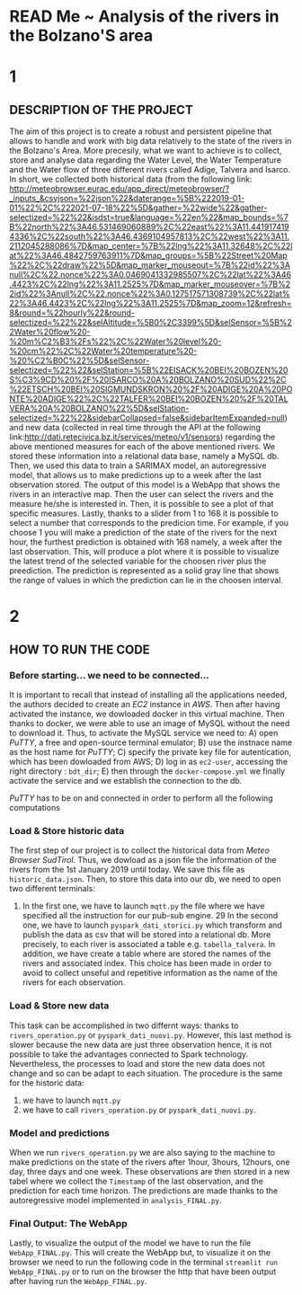 # READ Me ~ Analysis of the rivers in the Bolzano'S area   

# 1
## DESCRIPTION OF THE PROJECT  
The aim of this project is to create a robust and persistent pipeline that allows to handle and work with big data relatively to the state of the rivers in the Bolzano's Area. 
More precesily, what we want to achieve is to collect, store and analyse data regarding the Water Level, the Water Temperature and the Water flow of three different rivers called Adige, Talvera and Isarco. 
In short, we collected both historical data (from the following link: http://meteobrowser.eurac.edu/app_direct/meteobrowser/?_inputs_&csvjson=%22json%22&daterange=%5B%222019-01-01%22%2C%222021-07-18%22%5D&gather=%22wide%22&gather-selectized=%22%22&isdst=true&language=%22en%22&map_bounds=%7B%22north%22%3A46.531469060889%2C%22east%22%3A11.4419174194336%2C%22south%22%3A46.4369104957813%2C%22west%22%3A11.2112045288086%7D&map_center=%7B%22lng%22%3A11.32648%2C%22lat%22%3A46.4842759763911%7D&map_groups=%5B%22Street%20Map%22%2C%22draw%22%5D&map_marker_mouseout=%7B%22id%22%3Anull%2C%22.nonce%22%3A0.0469041332985507%2C%22lat%22%3A46.4423%2C%22lng%22%3A11.2525%7D&map_marker_mouseover=%7B%22id%22%3Anull%2C%22.nonce%22%3A0.127517571308739%2C%22lat%22%3A46.4423%2C%22lng%22%3A11.2525%7D&map_zoom=12&refresh=8&round=%22hourly%22&round-selectized=%22%22&selAltitude=%5B0%2C3399%5D&selSensor=%5B%22Water%20flow%20-%20m%C2%B3%2Fs%22%2C%22Water%20level%20-%20cm%22%2C%22Water%20temperature%20-%20%C2%B0C%22%5D&selSensor-selectized=%22%22&selStation=%5B%22EISACK%20BEI%20BOZEN%20S%C3%9CD%20%2F%20ISARCO%20A%20BOLZANO%20SUD%22%2C%22ETSCH%20BEI%20SIGMUNDSKRON%20%2F%20ADIGE%20A%20PONTE%20ADIGE%22%2C%22TALFER%20BEI%20BOZEN%20%2F%20TALVERA%20A%20BOLZANO%22%5D&selStation-selectized=%22%22&sidebarCollapsed=false&sidebarItemExpanded=null) and new data (collected in real time through the API at the following link:http://dati.retecivica.bz.it/services/meteo/v1/sensors) regarding the above mentioned measures for each of the above mentioned rivers. 
We stored these information into a relational data base, namely a MySQL db. Then, we used this data to train a SARIMAX model, an autoregressive model, that allows us to make predictions up to a week after the last observation stored. 
The output of this model is a WebApp that shows the rivers in an interactive map. Then the user can select the rivers and the measure he/she is interested in. Then, it is possible to see a plot of that specific measures.  Lastly, thanks to a slider from 1 to 168 it is possible to select a number that corresponds to the predicion time. For example, if you choose 1 you will make a prediction of the state of the rivers for the next hour, the furthest prediction is obtained with 168 namely, a week after the last observation. This, will produce a plot where it is possible to visualize the latest trend of the selected variable for the choosen river plus the preediction.  The prediction is represented as a solid gray line that shows the range of values in which the prediction can lie in the choosen interval. 

# 2 
## HOW TO RUN THE CODE
### Before starting... we need to be connected...
It is important to recall that instead of installing all the applications needed, the authors decided to create an _EC2_ instance in _AWS_. Then after having activated the instance, we dowloaded docker in this virtual machine. Then thanks to docker, we were able to use an image of MySQL without the need to download it. Thus, to activate the MySQL service we need to:
A) open _PuTTY_, a free and open-source terminal emulator; 
B) use the instnace name as the host name for _PuTTY_; 
C) specify the private key file for autentication, which has been dowloaded from  AWS;
D) log in as `ec2-user`, accessing the right directory : `bdt_dir`; 
E) then through the `docker-compose.yml` we finally activate the service and we establish the connection to the db.   

_PuTTY_ has to be on and connected  in order to perform all the following computations

### Load & Store historic data 
The first step of our project is to collect the historical data from _Meteo Browser SudTirol_. 
Thus, we dowload as a json file the information of the rivers from the 1st January 2019 until today. We save this file as `historic_data.json`. 
Then, to store this data into our db,  we need to open two different terminals: 
1) In the first one, we have to launch `mqtt.py` the file where we have specified all the instruction for our pub-sub engine. 
29 In the second one, we have to launch `pyspark_dati_storici.py` which transform and publish the data as csv that will be stored into a relational db. 
More precisely, to each river is associated a table e.g. `tabella_talvera`. In addition, we have create a table where are stored the names of the rivers and associated index. 
This choice has been made in order to avoid to collect unseful and repetitive information as the name of the rivers for each observation. 
### Load & Store new data 
This task can be accomplished in two differnt ways: thanks to `rivers_operation.py` or `pyspark_dati_nuovi.py`. However, this last method is slower because the new data are just three observation hence, it is not possible to take the advantages connected to Spark technology. 
Nevertheless, the processes to load and store the new data does not change and so can be adapt to each situation.
The procedure is the same for the historic data: 
1)  we have to launch `mqtt.py` 
2)  we have to call  `rivers_operation.py` or `pyspark_dati_nuovi.py`.
### Model and predictions 
When we run `rivers_operation.py` we are also saying to the machine to make predictions on the state of the rivers after 1hour, 3hours, 12hours, one day, three days and one week. 
These observations are then stored in a new tabel where we collect the `Timestamp` of the last observation, and the prediction for each time horizon. 
The predictions are made thanks to the autoregressive model implemented in `analysis_FINAL.py`. 
### Final Output: The WebApp
Lastly, to visualize the output of the model we have to run the file `WebApp_FINAL.py`. This will create the WebApp but, to visualize it on the browser we need to run the following code in the terminal `streamlit run WebApp_FINAL.py` or to run on the browser the http that have been output after having run the `WebApp_FINAL.py`.
